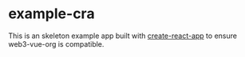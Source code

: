 # example-cra

This is an skeleton example app built with [create-react-app](https://create-react-app.dev/) to ensure web3-vue-org is compatible.
